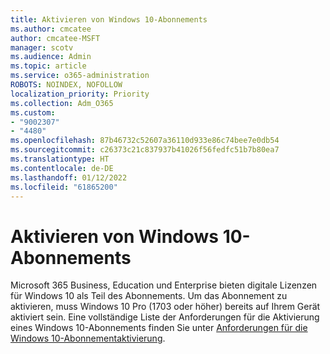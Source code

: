 ```yaml
---
title: Aktivieren von Windows 10-Abonnements
ms.author: cmcatee
author: cmcatee-MSFT
manager: scotv
ms.audience: Admin
ms.topic: article
ms.service: o365-administration
ROBOTS: NOINDEX, NOFOLLOW
localization_priority: Priority
ms.collection: Adm_O365
ms.custom:
- "9002307"
- "4480"
ms.openlocfilehash: 87b46732c52607a36110d933e86c74bee7e0db54
ms.sourcegitcommit: c26373c21c837937b41026f56fedfc51b7b80ea7
ms.translationtype: HT
ms.contentlocale: de-DE
ms.lasthandoff: 01/12/2022
ms.locfileid: "61865200"
---
```

# <a name="activating-windows-10-subscriptions"></a>Aktivieren von Windows 10-Abonnements

Microsoft 365 Business, Education und Enterprise bieten digitale Lizenzen für Windows 10 als Teil des Abonnements. Um das Abonnement zu aktivieren, muss Windows 10 Pro (1703 oder höher) bereits auf Ihrem Gerät aktiviert sein. Eine vollständige Liste der Anforderungen für die Aktivierung eines Windows 10-Abonnements finden Sie unter [Anforderungen für die Windows 10-Abonnementaktivierung](https://docs.microsoft.com/windows/deployment/windows-10-subscription-activation#requirements).
